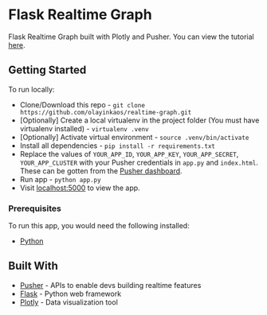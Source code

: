 # Flask Realtime Graph
Flask Realtime Graph built with Plotly and Pusher. You can view the tutorial [here](https://pusher.com/tutorials/bitcoin-live-graph-python).

## Getting Started
To run locally:
- Clone/Download this repo - `git clone https://github.com/olayinkaos/realtime-graph.git`
- [Optionally] Create a local virtualenv in the project folder (You must have virtualenv installed) - `virtualenv .venv`
- [Optionally] Activate virtual environment - `source .venv/bin/activate`
- Install all dependencies - `pip install -r requirements.txt`
- Replace the values of  `YOUR_APP_ID`, `YOUR_APP_KEY`, `YOUR_APP_SECRET`, `YOUR_APP_CLUSTER` with your Pusher credentials in `app.py` and `index.html`. These can be gotten from the [Pusher dashboard](https://dashboard.pusher.com/).
- Run app - `python app.py`
- Visit [localhost:5000](http://localhost:5000/) to view the app.

### Prerequisites

To run this app, you would need the following installed:

- [Python](https://www.python.org/)

## Built With

* [Pusher](https://pusher.com/) - APIs to enable devs building realtime features
* [Flask](http://flask.pocoo.org/) - Python web framework
* [Plotly](https://plot.ly/) - Data visualization tool
